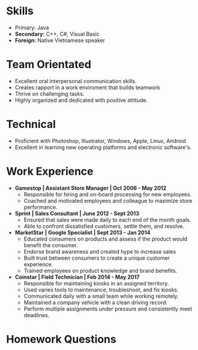 # Skills
- Primary: Java
- **Secondary:** C++, C#, Visual Basic
- **Foreign:** Native Vietnamese speaker

# Team Orientated
- Excellent oral interpersonal communication skills.
- Creates rapport in a work enviroment that builds teamwork 
- Thrive on challenging tasks. 
- Highly organized and dedicated with positive attitude.

# Technical
- Proficient with Photoshop, Illustrator, Windows, Apple, Linux, Android 
- Excellent in learning new operating platforms and electronic software's. 

# Work Experience
- **Gamestop | Assistant Store Manager | Oct 2006 - May 2012**
    - Responsible for hiring and on-board processing for new employees. 
    - Coached and motivated employees and colleague to maximize store performance.
- **Sprint | Sales Consultant | June 2012 - Sept 2013**
    - Ensured that sales were made daily to each end of the month goals. 
    - Able to confront dissatisfied customers, settle them, and resolve.
- **MarketStar | Google Specialist | Sept 2013 - Jan 2014**
    - Educated consumers on products and assess if the product would benefit the consumer.
    - Endorse brand awareness and created hype to increase sales
    - Built trust between consumers to create a unique customer experience.
    - Trained employees on product knowledge and brand benefits.
- **Coinstar | Field Technician | Feb 2014 - May 2017**
    - Responsible for maintaining kiosks in an assigned territory. 
    - Used varies tools to maintenance, troubleshoot, and fix kiosks. 
    - Communicated daily with a small team while working remotely.
    - Maintained a company vehicle with a clean driving record.
    - Perform multiple assignments under pressure and consistently meet deadlines.
 
 # Homework Questions
